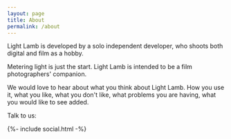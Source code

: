 ```yaml
---
layout: page
title: About
permalink: /about
---
```


Light Lamb is developed by a solo independent developer, who  shoots both digital and film as a hobby.

Metering light is just the start. Light Lamb is intended to be a film photographers' companion.

We would love to hear about what you think about Light Lamb. How you use it, what you like, what you don't like, what problems you are having, what you would like to see added.

Talk to us:

<div markdown="1">
{%- include social.html -%}
</div>
